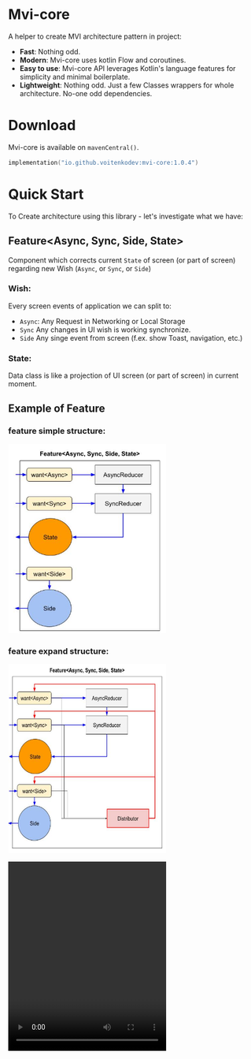 # **Mvi-core**

A helper to create MVI architecture pattern in project:

- **Fast**: Nothing odd.
- **Modern**: Mvi-core uses kotlin Flow and coroutines.
- **Easy to use**: Mvi-core API leverages Kotlin's language features for simplicity and minimal boilerplate.
- **Lightweight**: Nothing odd. Just a few Classes wrappers for whole architecture. No-one odd dependencies.

# Download
Mvi-core is available on `mavenCentral()`.

```kotlin
implementation("io.github.voitenkodev:mvi-core:1.0.4")
```

# Quick Start
To Create architecture using this library - let's investigate what we have:
## Feature<Async, Sync, Side, State>
Component which corrects current `State` of screen (or part of screen) regarding new Wish (`Async`, or `Sync`, or `Side`)

### Wish:

Every screen events of application we can split to:
- `Async`: Any Request in Networking or Local Storage
- `Sync` Any changes in UI wish is working synchronize.
- `Side` Any singe event from screen (f.ex. show Toast, navigation, etc.)

### State:

Data class is like a projection of UI screen (or part of screen) in current moment.

## Example of Feature

### feature simple structure:
[<img src="screenshots/feature-simple-structure.jpg" width="321" height = "384" />](screenshots/feature-simple-structure.jpg)
### feature expand structure:
[<img src="screenshots/feature-structure.jpg" width="321" height = "384" />](screenshots/feature-structure.jpg)

[<video src="screenshots/input-feature.mp4" width="321" height = "384" />](screenshots/input-feature.mp4)
